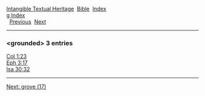 [Intangible Textual Heritage](../../index)  [Bible](../index) 
[Index](index)   
[g Index](_g_)  
  [Previous](c04963)  [Next](c04965) 

------------------------------------------------------------------------

### &lt;grounded&gt; 3 entries

[Col 1:23](../kjv/col001.htm#023)  
[Eph 3:17](../kjv/eph003.htm#017)  
[Isa 30:32](../kjv/isa030.htm#032)  

------------------------------------------------------------------------

[Next: grove (17)](c04965)

